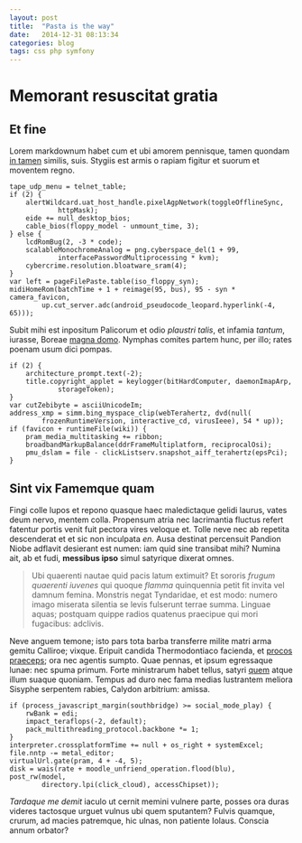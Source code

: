 ```yaml
---
layout: post
title:  "Pasta is the way"
date:   2014-12-31 08:13:34
categories: blog
tags: css php symfony
---
```


# Memorant resuscitat gratia

## Et fine

Lorem markdownum habet cum et ubi amorem pennisque, tamen quondam [in
tamen](http://www.youtube.com/watch?v=MghiBW3r65M) similis, suis. Stygiis est
armis o rapiam figitur et suorum et moventem regno.

    tape_udp_menu = telnet_table;
    if (2) {
        alertWildcard.uat_host_handle.pixelAgpNetwork(toggleOfflineSync,
                httpMask);
        eide += null_desktop_bios;
        cable_bios(floppy_model - unmount_time, 3);
    } else {
        lcdRomBug(2, -3 * code);
        scalableMonochromeAnalog = png.cyberspace_del(1 + 99,
                interfacePasswordMultiprocessing * kvm);
        cybercrime.resolution.bloatware_sram(4);
    }
    var left = pageFilePaste.table(iso_floppy_syn);
    midiHomeRom(batchTime + 1 + reimage(95, bus), 95 - syn * camera_favicon,
            up.cut_server.adc(android_pseudocode_leopard.hyperlink(-4, 65)));

Subit mihi est inpositum Palicorum et odio *plaustri talis*, et infamia
*tantum*, iurasse, Boreae [magna domo](http://omgcatsinspace.tumblr.com/).
Nymphas comites partem hunc, per illo; rates poenam usum dici pompas.

    if (2) {
        architecture_prompt.text(-2);
        title.copyright_applet = keylogger(bitHardComputer, daemonImapArp,
                storageToken);
    }
    var cutZebibyte = asciiUnicodeIm;
    address_xmp = simm.bing_myspace_clip(webTerahertz, dvd(null(
            frozenRuntimeVersion, interactive_cd, virusIeee), 54 * up));
    if (favicon + runtimeFile(wiki)) {
        pram_media_multitasking += ribbon;
        broadbandMarkupBalance(ddrFrameMultiplatform, reciprocalOsi);
        pmu_dslam = file - clickListserv.snapshot_aiff_terahertz(epsPci);
    }

## Sint vix Famemque quam

Fingi colle lupos et repono quasque haec maledictaque gelidi laurus, vates deum
nervo, mentem colla. Propensum atria nec lacrimantia fluctus refert fatentur
portis venit fuit pectora vires veloque et. Tolle neve nec ab repetita
descenderat et et sic non inculpata *en*. Ausa destinat percensuit Pandion Niobe
adflavit desierant est numen: iam quid sine transibat mihi? Numina ait, ab et
fudi, **messibus ipso** simul satyrique dixerat omnes.

> Ubi quaerenti nautae quid pacis latum extimuit? Et sororis *frugum quaerenti
> iuvenes* qui quoque *flamma* quinquennia petit fit invita vel damnum femina.
> Monstris negat Tyndaridae, et est modo: numero imago miserata silentia se
> levis fulserunt terrae summa. Linguae aquas; postquam quippe radios quatenus
> praecipue qui mori fugacibus: adclivis.

Neve anguem temone; isto pars tota barba transferre milite matri arma gemitu
Calliroe; vixque. Eripuit candida Thermodontiaco facienda, et [procos
praeceps](http://www.reddit.com/r/haskell); ora nec agentis sumpto. Quae pennas,
et ipsum egressaque lunae: nec spuma primum. Forte ministrarum habet tellus,
satyri [quem](http://reddit.com/r/thathappened) atque illum suaque quoniam.
Tempus ad duro nec fama medias lustrantem meliora Sisyphe serpentem rabies,
Calydon arbitrium: amissa.

    if (process_javascript_margin(southbridge) >= social_mode_play) {
        rwBank = edi;
        impact_teraflops(-2, default);
        pack_multithreading_protocol.backbone *= 1;
    }
    interpreter.crossplatformTime += null + os_right + systemExcel;
    file.nntp -= metal_editor;
    virtualUrl.gate(pram, 4 + -4, 5);
    disk = wais(rate + moodle_unfriend_operation.flood(blu), post_rw(model,
            directory.lpi(click_cloud), accessChipset));

*Tardaque me demit* iaculo ut cernit memini vulnere parte, posses ora duras
videres tactosque urguet vulnus ubi quem sputantem? Fulvis quamque, crurum, ad
macies patremque, hic ulnas, non patiente Iolaus. Conscia annum orbator?
